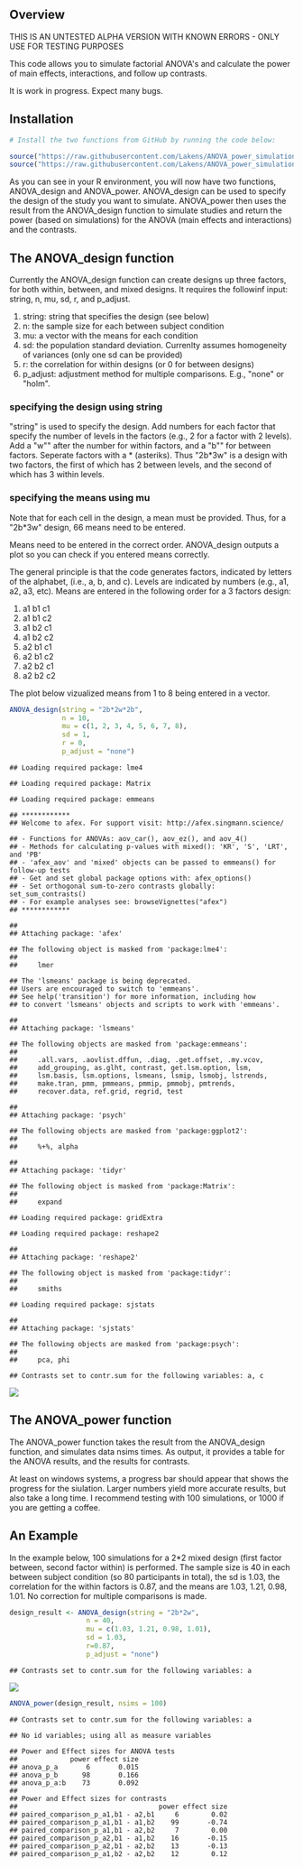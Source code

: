 
Overview
--------

THIS IS AN UNTESTED ALPHA VERSION WITH KNOWN ERRORS - ONLY USE FOR TESTING PURPOSES

This code allows you to simulate factorial ANOVA's and calculate the power of main effects, interactions, and follow up contrasts.

It is work in progress. Expect many bugs.

Installation
------------

``` r
# Install the two functions from GitHub by running the code below:

source("https://raw.githubusercontent.com/Lakens/ANOVA_power_simulation/master/ANOVA_design.R")
source("https://raw.githubusercontent.com/Lakens/ANOVA_power_simulation/master/ANOVA_power.R")
```

As you can see in your R environment, you will now have two functions, ANOVA\_design and ANOVA\_power. ANOVA\_design can be used to specify the design of the study you want to simulate. ANOVA\_power then uses the result from the ANOVA\_design function to simulate studies and return the power (based on simulations) for the ANOVA (main effects and interactions) and the contrasts.

The ANOVA\_design function
--------------------------

Currently the ANOVA\_design function can create designs up three factors, for both within, between, and mixed designs. It requires the followinf input: string, n, mu, sd, r, and p\_adjust.

1.  string: string that specifies the design (see below)
2.  n: the sample size for each between subject condition
3.  mu: a vector with the means for each condition
4.  sd: the population standard deviation. Currenlty assumes homogeneity of variances (only one sd can be provided)
5.  r: the correlation for within designs (or 0 for between designs)
6.  p\_adjust: adjustment method for multiple comparisons. E.g., "none" or "holm".

### specifying the design using string

"string" is used to specify the design. Add numbers for each factor that specify the number of levels in the factors (e.g., 2 for a factor with 2 levels). Add a "w"" after the number for within factors, and a "b"" for between factors. Seperate factors with a \* (asteriks). Thus "2b\*3w" is a design with two factors, the first of which has 2 between levels, and the second of which has 3 within levels.

### specifying the means using mu

Note that for each cell in the design, a mean must be provided. Thus, for a "2b\*3w" design, 66 means need to be entered.

Means need to be entered in the correct order. ANOVA\_design outputs a plot so you can check if you entered means correctly.

The general principle is that the code generates factors, indicated by letters of the alphabet, (i.e., a, b, and c). Levels are indicated by numbers (e.g., a1, a2, a3, etc). Means are entered in the following order for a 3 factors design:

1.  a1 b1 c1
2.  a1 b1 c2
3.  a1 b2 c1
4.  a1 b2 c2
5.  a2 b1 c1
6.  a2 b1 c2
7.  a2 b2 c1
8.  a2 b2 c2

The plot below vizualized means from 1 to 8 being entered in a vector.

``` r
ANOVA_design(string = "2b*2w*2b",
             n = 10, 
             mu = c(1, 2, 3, 4, 5, 6, 7, 8), 
             sd = 1, 
             r = 0, 
             p_adjust = "none")
```

    ## Loading required package: lme4

    ## Loading required package: Matrix

    ## Loading required package: emmeans

    ## ************
    ## Welcome to afex. For support visit: http://afex.singmann.science/

    ## - Functions for ANOVAs: aov_car(), aov_ez(), and aov_4()
    ## - Methods for calculating p-values with mixed(): 'KR', 'S', 'LRT', and 'PB'
    ## - 'afex_aov' and 'mixed' objects can be passed to emmeans() for follow-up tests
    ## - Get and set global package options with: afex_options()
    ## - Set orthogonal sum-to-zero contrasts globally: set_sum_contrasts()
    ## - For example analyses see: browseVignettes("afex")
    ## ************

    ## 
    ## Attaching package: 'afex'

    ## The following object is masked from 'package:lme4':
    ## 
    ##     lmer

    ## The 'lsmeans' package is being deprecated.
    ## Users are encouraged to switch to 'emmeans'.
    ## See help('transition') for more information, including how
    ## to convert 'lsmeans' objects and scripts to work with 'emmeans'.

    ## 
    ## Attaching package: 'lsmeans'

    ## The following objects are masked from 'package:emmeans':
    ## 
    ##     .all.vars, .aovlist.dffun, .diag, .get.offset, .my.vcov,
    ##     add_grouping, as.glht, contrast, get.lsm.option, lsm,
    ##     lsm.basis, lsm.options, lsmeans, lsmip, lsmobj, lstrends,
    ##     make.tran, pmm, pmmeans, pmmip, pmmobj, pmtrends,
    ##     recover.data, ref.grid, regrid, test

    ## 
    ## Attaching package: 'psych'

    ## The following objects are masked from 'package:ggplot2':
    ## 
    ##     %+%, alpha

    ## 
    ## Attaching package: 'tidyr'

    ## The following object is masked from 'package:Matrix':
    ## 
    ##     expand

    ## Loading required package: gridExtra

    ## Loading required package: reshape2

    ## 
    ## Attaching package: 'reshape2'

    ## The following object is masked from 'package:tidyr':
    ## 
    ##     smiths

    ## Loading required package: sjstats

    ## 
    ## Attaching package: 'sjstats'

    ## The following objects are masked from 'package:psych':
    ## 
    ##     pca, phi

    ## Contrasts set to contr.sum for the following variables: a, c

![](README_files/figure-markdown_github/unnamed-chunk-2-1.png)

The ANOVA\_power function
-------------------------

The ANOVA\_power function takes the result from the ANOVA\_design function, and simulates data nsims times. As output, it provides a table for the ANOVA results, and the results for contrasts.

At least on windows systems, a progress bar should appear that shows the progress for the siulation. Larger numbers yield more accurate results, but also take a long time. I recommend testing with 100 simulations, or 1000 if you are getting a coffee.

An Example
----------

In the example below, 100 simulations for a 2\*2 mixed design (first factor between, second factor within) is performed. The sample size is 40 in each between subject condition (so 80 participants in total), the sd is 1.03, the correlation for the within factors is 0.87, and the means are 1.03, 1.21, 0.98, 1.01. No correction for multiple comparisons is made.

``` r
design_result <- ANOVA_design(string = "2b*2w",
                   n = 40, 
                   mu = c(1.03, 1.21, 0.98, 1.01), 
                   sd = 1.03, 
                   r=0.87, 
                   p_adjust = "none")
```

    ## Contrasts set to contr.sum for the following variables: a

![](README_files/figure-markdown_github/unnamed-chunk-3-1.png)

``` r
ANOVA_power(design_result, nsims = 100)
```

    ## Contrasts set to contr.sum for the following variables: a

    ## No id variables; using all as measure variables

    ## Power and Effect sizes for ANOVA tests
    ##             power effect size
    ## anova_p_a       6       0.015
    ## anova_p_b      98       0.166
    ## anova_p_a:b    73       0.092
    ## 
    ## Power and Effect sizes for contrasts
    ##                                   power effect size
    ## paired_comparison_p_a1,b1 - a2,b1     6        0.02
    ## paired_comparison_p_a1,b1 - a1,b2    99       -0.74
    ## paired_comparison_p_a1,b1 - a2,b2     7        0.00
    ## paired_comparison_p_a2,b1 - a1,b2    16       -0.15
    ## paired_comparison_p_a2,b1 - a2,b2    13       -0.13
    ## paired_comparison_p_a1,b2 - a2,b2    12        0.12
